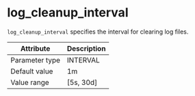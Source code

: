 # log_cleanup_interval

`log_cleanup_interval` specifies the interval for clearing log files.

| Attribute | Description |
|----------|---------|
| Parameter type | INTERVAL |
| Default value | 1m |
| Value range | [5s, 30d] |
